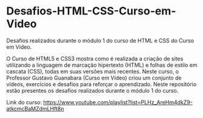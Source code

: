 # Desafios-HTML-CSS-Curso-em-Video
Desafios realizados durante o módulo 1 do curso de HTML e CSS do Curso em Vídeo. 

O Curso de HTML5 e CSS3 mostra como é realizada a criação de sites utilizando a linguagem de marcação hipertexto (HTML) e  folhas de estilo em cascata (CSS), todas em suas versões mais recentes. Neste curso, o Professor Gustavo Guanabara (Curso em Vídeo) criou um conjunto de vídeos, exercícios e desafios para reforçar o aprendizado. Neste repositório estão presentes os desafios realizados durante o módulo 1 do curso. 

Link do curso: https://www.youtube.com/playlist?list=PLHz_AreHm4dkZ9-atkcmcBaMZdmLHft8n
